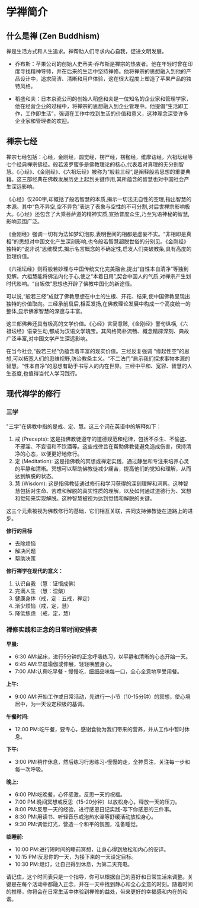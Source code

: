 # 学禅简介

## 什么是禅 (Zen Buddhism)
禅是生活方式和人生追求。禅帮助人们寻求内心自我，促进文明发展。

- 乔布斯：苹果公司的创始人史蒂夫·乔布斯是禅宗的热衷者。他在年轻时曾在印度寻找精神导师，并在后来的生活中坚持禅修。他将禅宗的思想融入到他的产品设计中，追求简洁、清晰和用户体验，这在很大程度上塑造了苹果产品的独特风格。

- 稻盛和夫：日本京瓷公司的创始人稻盛和夫是一位知名的企业家和管理学家，他在经营企业的过程中，将禅宗的思想融入到企业管理中。他提倡“生活即工作，工作即生活”，强调在工作中找到生活的价值和意义，这种理念深受许多企业家和管理者的欢迎。

## 禅宗七经

禅宗七经包括：心经，金刚经，圆觉经，楞严经，楞枷经，维摩诘经，六祖坛经等七个经典禅宗佛经。般若波罗蜜多是佛教理论的核心,代表着对真理的无分别智慧。《心经》、《金刚经》、《六祖坛经》被称为“般若三经”,是阐释般若思想的重要典籍。这三部经典在佛教发展历史上起到关键作用,其所蕴含的智慧也对中国社会产生深远影响。

《心经》仅260字,却概括了般若智慧的本质,揭示一切法无自性的空理,指出智慧的本源。其中“色不异空,空不异色”表达了表象与空性的不可分割,对后世禅宗影响极大。《心经》还包含了大乘菩萨道的精神实质,宣扬普度众生,乃至咒语神秘的智慧,影响范围广泛。

《金刚经》强调一切有为法如梦幻泡影,表明世间的相都是虚妄不实。“非相即是真相”的思想对中国文化产生深刻影响,也令般若智慧超脱世俗的分别见。《金刚经》独特的“说非说”思维模式,揭示名言概念的不确定性,启发人们突破教条,具有高度的哲理价值。

《六祖坛经》则将般若妙理与中国传统文化完美融合,提出“自性本自清净”等独到见解。六祖慧能将佛法内化于心,使之“本着日用”,契合中国人的气质,对禅宗产生划时代影响。“自皈依”思想也开辟了佛教中国化的新途径。

可以说,“般若三经”成就了佛教思想在中土的生根、开花、结果,使中国佛教呈现出独特的价值取向。三经承前启后,相互发扬,在佛教理论发展中构成一个高度统一的整体,显示佛家智慧的深邃与丰富。

这三部佛典还具有极高的文学价值。《心经》言简意赅,《金刚经》警句纵横,《六祖坛经》语录生动,都成为汉语文学瑰宝。其风格简朴流畅、概念精辟深刻、典故广泛丰富,对中国文学产生深远影响。

在当今社会,“般若三经”仍蕴含着丰富的现实价值。三经反复强调 “缘起性空”的思想,可以拓宽人们的思维视野,防治教条主义。“不二法门”启示我们探求事物本源的智慧。“性本自净”的思想有助于书写人的内在世界。三经中平和、宽容、智慧的人生态度,也值得当代人学习践行。

## 现代禅学的修行

### 三学

"三学"在佛教中指的是戒、定、慧。这三个词在英语中的解释如下：

1. 戒 (Precepts): 这是指佛教徒遵守的道德规范和纪律，包括不杀生、不偷盗、不邪淫、不妄语和不饮酒等。这些戒律旨在帮助佛教徒避免造成伤害，保持清净的心态，以便更好地修行。
2. 定 (Meditation): 这是指佛教的冥想或禅定实践，通过静坐和专注来培养心灵的平静和清晰。冥想可以帮助佛教徒减少痛苦，提高他们的觉知和理解，从而达到解脱的状态。
3. 慧 (Wisdom): 这是指佛教徒通过修行和学习获得的深刻理解和洞察。这种智慧包括对生命、苦难和解脱的真实性质的理解，以及如何通过道德行为、冥想和觉知来实现解脱。这种智慧被视为达到觉悟和解脱的关键。

这三个元素被视为佛教修行的基础，它们相互关联，共同支持佛教徒在道路上的进步。

**修行的目标**

- 去除烦恼
- 解决问题
- 帮助决策

**修行禅学在现代的意义：**

1. 认识自我 （慧：证悟成佛）
2. 完满人生 （慧：涅槃）
3. 健康身体（戒，定：五戒，禅定）
4. 渐少烦恼（戒，定，慧）
5. 降低焦虑 （戒，定，慧）

### 禅修实践和正念的日常时间安排表

**早晨:**

- 6:30 AM:起床，进行5分钟的正念呼吸练习，以平静和清晰的心态开始一天。
- 6:45 AM:早晨瑜伽或伸展，轻轻唤醒身心。
- 7:00 AM:认真吃早餐 - 慢慢吃，细细品味每一口，全心全意地享受用餐。

**上午:**

- 9:00 AM:开始工作或日常活动，先进行一小节（10-15分钟）的冥想，使心境居中，为一天设定积极的基调。

**午餐时间:**

- 12:00 PM:吃午餐，要专心，感谢食物为我们带来的营养，并从工作中暂时休息。

**下午:**

- 3:00 PM:稍作休息，然后练习行思练习-慢慢的走，全神贯注，关注每一步和每一次呼吸。

**晚上:**

- 6:00 PM:吃晚餐，心怀感激，反思一天的祝福。
- 7:00 PM:晚间冥想或反思（15-20分钟）以放松身心，释放一天的压力。
- 8:00 PM:反思一天的经验，进行感恩日记实践-写下你感恩的三件事。
- 8:30 PM:用读书、听轻音乐或泡热水澡等舒缓活动放松身心。
- 9:30 PM:调低灯光，营造一个和平的氛围，准备睡觉。

**临睡前:**

- 10:00 PM:进行短时间的睡前冥想，让身心得到放松和内心的安详。
- 10:15 PM:反思你的一天，为接下来的一天设定目标。
- 10:30 PM:熄灯，让自己得到休息，为第二天充电。

请记住，这个时间表只是一个指导，你可以根据自己的喜好和日常生活来调整。关键是在每个活动中都融入正念，并在一天中找到静心和全心全意的时刻。随着时间的推移，你将会在日常生活中体验到禅修的益处，带来更好的幸福感和内在的和谐。
